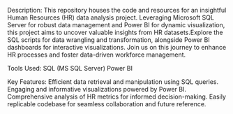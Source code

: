 Description:
This repository houses the code and resources for an insightful Human Resources (HR) data analysis project. Leveraging Microsoft SQL Server for robust data management and Power BI for dynamic visualization, this project aims to uncover valuable insights from HR datasets.Explore the SQL scripts for data wrangling and transformation, alongside Power BI dashboards for interactive visualizations. Join us on this journey to enhance HR processes and foster data-driven workforce management.

Tools Used:
SQL (MS SQL Server)
Power BI

Key Features:
Efficient data retrieval and manipulation using SQL queries.
Engaging and informative visualizations powered by Power BI.
Comprehensive analysis of HR metrics for informed decision-making.
Easily replicable codebase for seamless collaboration and future reference.
